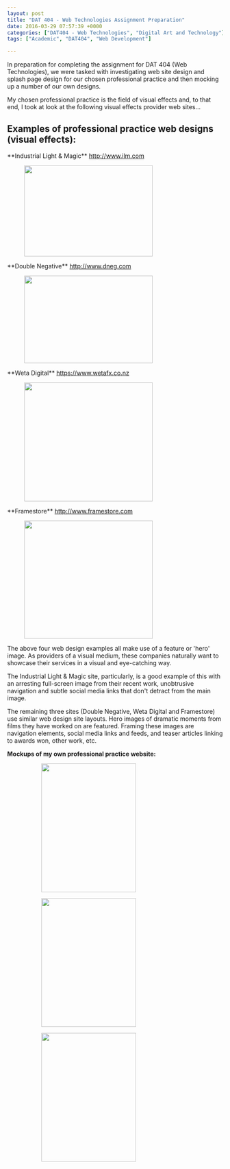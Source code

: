 ```yaml
---
layout: post
title: "DAT 404 - Web Technologies Assignment Preparation"
date: 2016-03-29 07:57:39 +0000
categories: ["DAT404 - Web Technologies", "Digital Art and Technology"]
tags: ["Academic", "DAT404", "Web Development"]

---
```

In preparation for completing the assignment for DAT 404 (Web Technologies), we were tasked with investigating web site design and splash page design for our chosen professional practice and then mocking up a number of our own designs.

My chosen professional practice is the field of visual effects and, to that end, I took at look at the following visual effects provider web sites...

<h2>Examples of professional practice web designs (visual effects):</h2>

<p>**Industrial Light &amp; Magic** <a href="http://www.ilm.com">http://www.ilm.com</a></p>

<figure><a href="{{ site.baseurl }}/wp-content/uploads/2023/05/ilm.jpg"><img src="https://www.circleseven.co.uk/wp-content/uploads/2023/05/ilm-300x212.jpg" width="300" height="212" alt="" loading="lazy"></a></figure>

<p>**Double Negative** <a href="http://www.dneg.com">http://www.dneg.com</a></p>

<figure><a href="{{ site.baseurl }}/wp-content/uploads/2023/05/dneg.jpg"><img src="https://www.circleseven.co.uk/wp-content/uploads/2023/05/dneg-300x204.jpg" width="300" height="204" alt="" loading="lazy"></a></figure>

<p>**Weta Digital** <a href="https://www.wetafx.co.nz">https://www.wetafx.co.nz</a></p>

<figure><a href="{{ site.baseurl }}/wp-content/uploads/2023/05/weta.jpg"><img src="https://www.circleseven.co.uk/wp-content/uploads/2023/05/weta-300x277.jpg" width="300" height="277" alt="" loading="lazy"></a></figure>

<p>**Framestore** <a href="http://www.framestore.com">http://www.framestore.com</a></p>

<figure><a href="{{ site.baseurl }}/wp-content/uploads/2023/05/framestore.jpg"><img src="https://www.circleseven.co.uk/wp-content/uploads/2023/05/framestore-300x275.jpg" width="300" height="275" alt="" loading="lazy"></a></figure>

The above four web design examples all make use of a feature or 'hero' image. As providers of a visual medium, these companies naturally want to showcase their services in a visual and eye-catching way.

The Industrial Light &amp; Magic site, particularly, is a good example of this with an arresting full-screen image from their recent work, unobtrusive navigation and subtle social media links that don't detract from the main image.

The remaining three sites (Double Negative, Weta Digital and Framestore) use similar web design site layouts. Hero images of dramatic moments from films they have worked on are featured. Framing these images are navigation elements, social media links and feeds, and teaser articles linking to awards won, other work, etc.

**Mockups of my own professional practice website:**

<figure><figure><a href="{{ site.baseurl }}/wp-content/uploads/2023/05/mockup_01_25508271853_o.jpg"><img src="https://www.circleseven.co.uk/wp-content/uploads/2023/05/mockup_01_25508271853_o-221x300.jpg" width="221" height="300" alt="" loading="lazy"></a></figure>

<figure><a href="{{ site.baseurl }}/wp-content/uploads/2023/05/mockup_02_26044527901_o.jpg"><img src="https://www.circleseven.co.uk/wp-content/uploads/2023/05/mockup_02_26044527901_o-221x300.jpg" width="221" height="300" alt="" loading="lazy"></a></figure>

<figure><a href="{{ site.baseurl }}/wp-content/uploads/2023/05/mockup_03_26085912016_o.jpg"><img src="https://www.circleseven.co.uk/wp-content/uploads/2023/05/mockup_03_26085912016_o-221x300.jpg" width="221" height="300" alt="" loading="lazy"></a></figure>
</figure>

